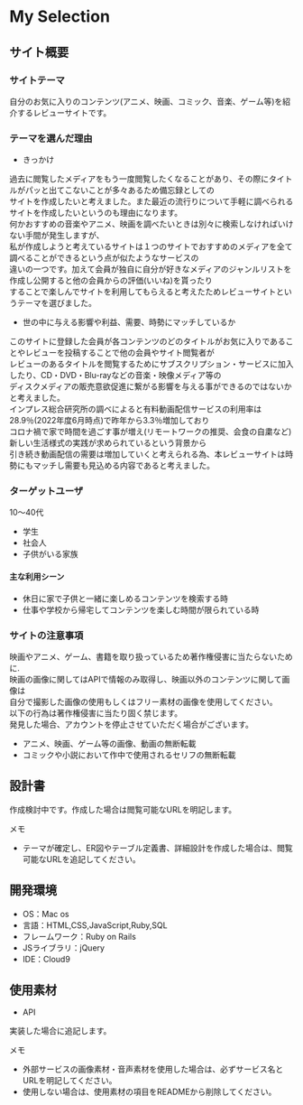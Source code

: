 # My Selection

## サイト概要

### サイトテーマ
自分のお気に入りのコンテンツ(アニメ、映画、コミック、音楽、ゲーム等)を紹介するレビューサイトです。

### テーマを選んだ理由
 - きっかけ
 
過去に閲覧したメディアをもう一度閲覧したくなることがあり、その際にタイトルがパッと出てこないことが多々あるため備忘録としての<br>
サイトを作成したいと考えました。また最近の流行りについて手軽に調べられるサイトを作成したいというのも理由になります。<br>
何かおすすめの音楽やアニメ、映画を調べたいときは別々に検索しなければいけない手間が発生しますが、<br>
私が作成しようと考えているサイトは１つのサイトでおすすめのメディアを全て調べることができるという点が似たようなサービスの<br>
違いの一つです。加えて会員が独自に自分が好きなメディアのジャンルリストを作成し公開すると他の会員からの評価(いいね)を貰ったり<br>
することで楽しんでサイトを利用してもらえると考えたためレビューサイトというテーマを選びました。

 - 世の中に与える影響や利益、需要、時勢にマッチしているか
 
このサイトに登録した会員が各コンテンツのどのタイトルがお気に入りであることやレビューを投稿することで他の会員やサイト閲覧者が<br>
レビューのあるタイトルを閲覧するためにサブスクリプション・サービスに加入したり、CD・DVD・Blu-rayなどの音楽・映像メディア等の<br>
ディスクメディアの販売意欲促進に繋がる影響を与える事ができるのではないかと考えました。<br>
インプレス総合研究所の調べによると有料動画配信サービスの利用率は28.9％(2022年度6月時点)で昨年から3.3％増加しており<br>
コロナ禍で家で時間を過ごす事が増え(リモートワークの推奨、会食の自粛など)新しい生活様式の実践が求められているという背景から<br>
引き続き動画配信の需要は増加していくと考えられる為、本レビューサイトは時勢にもマッチし需要も見込める内容であると考えました。


### ターゲットユーザ

10〜40代
 - 学生
 - 社会人
 - 子供がいる家族

#### 主な利用シーン
 - 休日に家で子供と一緒に楽しめるコンテンツを検索する時
 - 仕事や学校から帰宅してコンテンツを楽しむ時間が限られている時

### サイトの注意事項
映画やアニメ、ゲーム、書籍を取り扱っているため著作権侵害に当たらないために.<br>
映画の画像に関してはAPIで情報のみ取得し、映画以外のコンテンツに関して画像は<br>
自分で撮影した画像の使用もしくはフリー素材の画像を使用してください。<br>
以下の行為は著作権侵害に当たり固く禁じます。<br>
発見した場合、アカウントを停止させていただく場合がございます。

 - アニメ、映画、ゲーム等の画像、動画の無断転載
 - コミックや小説において作中で使用されるセリフの無断転載


## 設計書
作成検討中です。作成した場合は閲覧可能なURLを明記します。

メモ
 - テーマが確定し、ER図やテーブル定義書、詳細設計を作成した場合は、閲覧可能なURLを追記してください。


## 開発環境
- OS：Mac os
- 言語：HTML,CSS,JavaScript,Ruby,SQL
- フレームワーク：Ruby on Rails
- JSライブラリ：jQuery
- IDE：Cloud9

## 使用素材

 - API

実装した場合に追記します。

メモ
- 外部サービスの画像素材・音声素材を使用した場合は、必ずサービス名とURLを明記してください。
- 使用しない場合は、使用素材の項目をREADMEから削除してください。